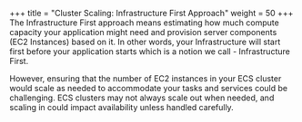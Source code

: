 +++
title = "Cluster Scaling: Infrastructure First Approach"
weight = 50
+++
The Infrastructure First approach means estimating how much compute capacity your application might need and provision server components (EC2 Instances) based on it. In other words, your Infrastructure will start first before your application starts which is a notion we call - Infrastructure First. 

However, ensuring that the number of EC2 instances in your ECS cluster would scale as needed to accommodate your tasks and services could be challenging.  ECS clusters may not always scale out when needed, and scaling in could impact availability unless handled carefully.
